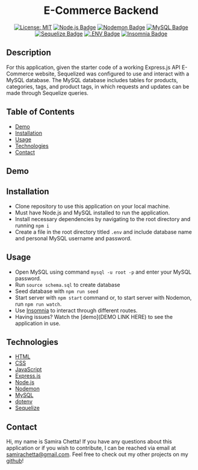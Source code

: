 <div align="center">

# E-Commerce Backend

[![License: MIT](https://img.shields.io/badge/License-MIT-yellow.svg)](https://opensource.org/licenses/MIT)
[![Node.js Badge](https://img.shields.io/badge/Node.js-393?logo=nodedotjs&logoColor=fff&style=flat)](https://nodejs.org/en)
[![Nodemon Badge](https://img.shields.io/badge/Nodemon-76D04B?logo=nodemon&logoColor=fff&style=flat)](https://nodemon.io/)
[![MySQL Badge](https://img.shields.io/badge/MySQL-4479A1?logo=mysql&logoColor=fff&style=flat)](https://www.npmjs.com/package/mysql2)
[![Sequelize Badge](https://img.shields.io/badge/Sequelize-52B0E7?logo=sequelize&logoColor=fff&style=flat)](https://sequelize.org/docs/v6/)
[![.ENV Badge](https://img.shields.io/badge/.ENV-ECD53F?logo=dotenv&logoColor=000&style=flat)](https://www.npmjs.com/package/dotenv)
[![Insomnia Badge](https://img.shields.io/badge/Insomnia-4000BF?logo=insomnia&logoColor=fff&style=flat)](https://insomnia.rest/)

</div>

## Description

For this application, given the starter code of a working Express.js API E-Commerce website, Sequelized was configured to use and interact with a MySQL database. The MySQL database includes tables for products, categories, tags, and product tags, in which requests and updates can be made through Sequelize queries.

## Table of Contents

* [Demo](#demo)
* [Installation](#installation)
* [Usage](#usage)
* [Technologies](#technologies)
* [Contact](#contact)

## Demo


## Installation

* Clone repository to use this application on your local machine.
* Must have Node.js and MySQL installed to run the application. 
* Install necessary dependencies by navigating to the root directory and running `npm i`
* Create a file in the root directory titled `.env` and include database name and personal MySQL username and password.

## Usage

* Open MySQL using command `mysql -u root -p` and enter your MySQL password.
* Run `source schema.sql` to create database
* Seed database with `npm run seed`
* Start server with `npm start` command or, to start server with Nodemon, run `npm run watch`.
* Use [Insomnia](https://insomnia.rest/download) to interact through different routes.
* Having issues? Watch the [demo](DEMO LINK HERE) to see the application in use. 

## Technologies

* [HTML](https://developer.mozilla.org/en-US/docs/Web/HTML)
* [CSS](https://developer.mozilla.org/en-US/docs/Web/CSS)
* [JavaScript](https://developer.mozilla.org/en-US/docs/Web/JavaScript)
* [Express.js](https://expressjs.com/)
* [Node.js](https://nodejs.org/en/)
* [Nodemon](https://www.npmjs.com/package/nodemon)
* [MySQL](https://www.mysql.com/)
* [dotenv](https://www.npmjs.com/package/dotenv)
* [Sequelize](https://sequelize.org/)

## Contact

Hi, my name is Samira Chetta! If you have any questions about this application or if you wish to contribute, I can be reached via email at samirachetta@gmail.com. Feel free to check out my other projects on my [github](https://github.com/samirayc)!

